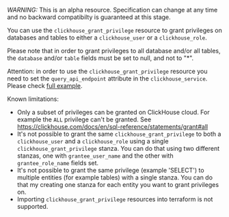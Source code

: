 *WARNING:* This is an alpha resource. Specification can change at any time and no backward compatibilty is guaranteed at this stage.

You can use the `clickhouse_grant_privilege` resource to grant privileges on databases and tables to either a `clickhouse_user` or a `clickhouse_role`.

Please note that in order to grant privileges to all database and/or all tables, the `database` and/or `table` fields must be set to null, and not to "*".

Attention: in order to use the `clickhouse_grant_privilege` resource you need to set the `query_api_endpoint` attribute in the `clickhouse_service`.
Please check [full example](https://github.com/smugantechamb/terraform-provider-clickhouse/blob/main/examples/rbac/main.tf).

Known limitations:

- Only a subset of privileges can be granted on ClickHouse cloud. For example the `ALL` privilege can't be granted. See https://clickhouse.com/docs/en/sql-reference/statements/grant#all
- It's not possible to grant the same `clickhouse_grant_privilege` to both a `clickhouse_user` and a `clickhouse_role` using a single `clickhouse_grant_privilege` stanza. You can do that using two different stanzas, one with `grantee_user_name` and the other with `grantee_role_name` fields set.
- It's not possible to grant the same privilege (example 'SELECT') to multiple entities (for example tables) with a single stanza. You can do that my creating one stanza for each entity you want to grant privileges on.
- Importing `clickhouse_grant_privilege` resources into terraform is not supported.
